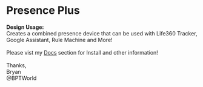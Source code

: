 # Presence Plus
<b>Design Usage:</b><br>
Creates a combined presence device that can be used with Life360 Tracker, Google Assistant, Rule Machine and More!<br><br>
Please vist my <a href='https://github.com/bptworld/Hubitat/tree/master/Docs' target='_blank'>Docs</a> section for Install and other information!
<br><br>
Thanks,<br>
Bryan<br>
@BPTWorld
